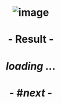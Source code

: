 # <p align="center"> ![image](https://github.com/ChrstphrChevalier/42Cursus/assets/146819291/60e14726-f1b4-4d05-87e9-04e081309fb9) </p>

# <p align="center"> - Result - </p>

# <p align="center"> *loading ...* </p>

# <p align="center"> - #*next* - </p>
